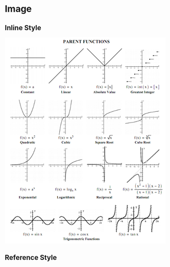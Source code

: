 # Image

## Inline Style

![Parent functions and their graphs](https://github.com/ZhaoqingLiu/Markdown-From-Scratch/blob/main/img/Parent_Functions_and_Their_graphs.png "Parent functions and their graphs")

## Reference Style




